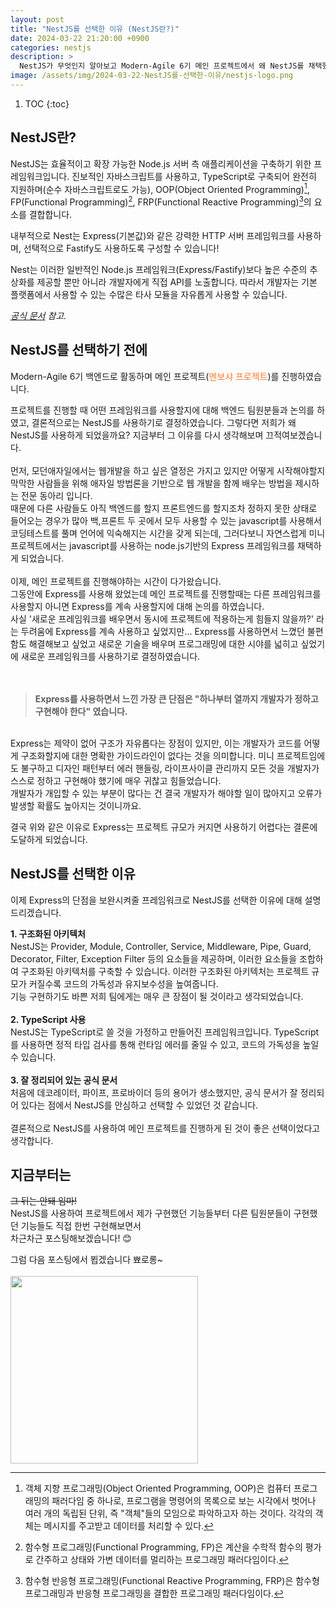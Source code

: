 ```yaml
---
layout: post
title: "NestJS를 선택한 이유 (NestJS란?)"
date: 2024-03-22 21:20:00 +0900
categories: nestjs
description: >
  NestJS가 무엇인지 알아보고 Modern-Agile 6기 메인 프로젝트에서 왜 NestJS를 채택했는지 알아봅시다.
image: /assets/img/2024-03-22-NestJS를-선택한-이유/nestjs-logo.png
---
```


1. TOC
{:toc}

## NestJS란?

NestJS는 효율적이고 확장 가능한 Node.js 서버 측 애플리케이션을 구축하기 위한 프레임워크입니다. 진보적인 자바스크립트를 사용하고, TypeScript로 구축되어 완전히 지원하며(순수 자바스크립트로도 가능), OOP(Object Oriented Programming)[^1], FP(Functional Programming)[^2], FRP(Functional Reactive Programming)[^3]의 요소를 결합합니다.

내부적으로 Nest는 Express(기본값)와 같은 강력한 HTTP 서버 프레임워크를 사용하며, 선택적으로 Fastify도 사용하도록 구성할 수 있습니다!

Nest는 이러한 일반적인 Node.js 프레임워크(Express/Fastify)보다 높은 수준의 추상화를 제공할 뿐만 아니라 개발자에게 직접 API를 노출합니다. 따라서 개발자는 기본 플랫폼에서 사용할 수 있는 수많은 타사 모듈을 자유롭게 사용할 수 있습니다.

<i>[공식 문서](https://docs.nestjs.com/) 참고.</i>
<br>

## NestJS를 선택하기 전에

Modern-Agile 6기 백엔드로 활동하며 메인 프로젝트(<span style="color:#FF772B">멘보샤 프로젝트</span>)를 진행하였습니다.

프로젝트를 진행할 때 어떤 프레임워크를 사용할지에 대해 백엔드 팀원분들과 논의를 하였고, 결론적으로는 NestJS를 사용하기로 결정하였습니다. 그렇다면 저희가 왜 NestJS를 사용하게 되었을까요? 지금부터 그 이유를 다시 생각해보며 끄적여보겠습니다.
<br>
<br>
먼저, 모던애자일에서는 웹개발을 하고 싶은 열정은 가지고 있지만 어떻게 시작해야할지 막막한 사람들을 위해 애자일 방법론을 기반으로 웹 개발을 함께 배우는 방법을 제시하는 전문 동아리 입니다.\
때문에 다른 사람들도 아직 백엔드를 할지 프론트엔드를 할지조차 정하지 못한 상태로 들어오는 경우가 많아 백,프론트 두 곳에서 모두 사용할 수 있는 javascript를 사용해서 코딩테스트를 풀며 언어에 익숙해지는 시간을 갖게 되는데, 그러다보니 자연스럽게 미니 프로젝트에서는 javascript를 사용하는 node.js기반의 Express 프레임워크를 채택하게 되었습니다.
<br>
<br>
이제, 메인 프로젝트를 진행해야하는 시간이 다가왔습니다.\
그동안에 Express를 사용해 왔었는데 메인 프로젝트를 진행할때는 다른 프레임워크를 사용할지 아니면 Express를 계속 사용할지에 대해 논의를 하였습니다.\
사실 '새로운 프레임워크를 배우면서 동시에 프로젝트에 적용하는게 힘들지 않을까?' 라는 두려움에 Express를 계속 사용하고 싶었지만... Express를 사용하면서 느꼈던 불편함도 해결해보고 싶었고 새로운 기술을 배우며 프로그래밍에 대한 시야를 넓히고 싶었기에 새로운 프레임워크를 사용하기로 결정하였습니다.
<br>
<br>
<br>
> <b>Express를 사용하면서 느낀 가장 큰 단점은 "하나부터 열까지 개발자가 정하고 구현해야 한다" 였습니다.</b>

<br>
Express는 제약이 없어 구조가 자유롭다는 장점이 있지만, 이는 개발자가 코드를 어떻게 구조화할지에 대한 명확한 가이드라인이 없다는 것을 의미합니다. 미니 프로젝트임에도 불구하고 디자인 패턴부터 에러 핸들링, 라이프사이클 관리까지 모든 것을 개발자가 스스로 정하고 구현해야 했기에 매우 귀찮고 힘들었습니다.
<br>
개발자가 개입할 수 있는 부분이 많다는 건 결국 개발자가 해야할 일이 많아지고 오류가 발생할 확률도 높아지는 것이니까요.

결국 위와 같은 이유로 Express는 프로젝트 규모가 커지면 사용하기 어렵다는 결론에 도달하게 되었습니다.
<br>

## NestJS를 선택한 이유

이제 Express의 단점을 보완시켜줄 프레임워크로 NestJS를 선택한 이유에 대해 설명드리겠습니다.

<b>1. 구조화된 아키텍처</b>\
NestJS는 Provider, Module, Controller, Service, Middleware, Pipe, Guard, Decorator, Filter, Exception Filter 등의 요소들을 제공하며, 이러한 요소들을 조합하여 구조화된 아키텍처를 구축할 수 있습니다. 이러한 구조화된 아키텍처는 프로젝트 규모가 커질수록 코드의 가독성과 유지보수성을 높여줍니다.\
기능 구현하기도 바쁜 저희 팀에게는 매우 큰 장점이 될 것이라고 생각되었습니다.
<br>
<br>
<b>2. TypeScript 사용</b>\
NestJS는 TypeScript로 쓸 것을 가정하고 만들어진 프레임워크입니다. TypeScript를 사용하면 정적 타입 검사를 통해 런타임 에러를 줄일 수 있고, 코드의 가독성을 높일 수 있습니다.
<br>
<br>
<b>3. 잘 정리되어 있는 공식 문서</b>\
처음에 데코레이터, 파이프, 프로바이더 등의 용어가 생소했지만, 공식 문서가 잘 정리되어 있다는 점에서 NestJS를 안심하고 선택할 수 있었던 것 같습니다.
<br>
<br>
결론적으로 NestJS를 사용하여 메인 프로젝트를 진행하게 된 것이 좋은 선택이었다고 생각합니다.

## 지금부터는
~~그 뒤는 안돼 임마!~~\
NestJS를 사용하여 프로젝트에서 제가 구현했던 기능들부터 다른 팀원분들이 구현했던 기능들도 직접 한번 구현해보면서\
차근차근 포스팅해보겠습니다! 😊

그럼 다음 포스팅에서 뵙겠습니다 뾰로롱~
<br>
<br>
<img src="https://github.com/NicoDora/nicodora.github.io/assets/76510679/9315135e-08d4-48ac-876b-c96c3222f0e9" width="300" height="300">

[^1]: 객체 지향 프로그래밍(Object Oriented Programming, OOP)은 컴퓨터 프로그래밍의 패러다임 중 하나로, 프로그램을 명령어의 목록으로 보는 시각에서 벗어나 여러 개의 독립된 단위, 즉 "객체"들의 모임으로 파악하고자 하는 것이다. 각각의 객체는 메시지를 주고받고 데이터를 처리할 수 있다.
[^2]: 함수형 프로그래밍(Functional Programming, FP)은 계산을 수학적 함수의 평가로 간주하고 상태와 가변 데이터를 멀리하는 프로그래밍 패러다임이다.
[^3]: 함수형 반응형 프로그래밍(Functional Reactive Programming, FRP)은 함수형 프로그래밍과 반응형 프로그래밍을 결합한 프로그래밍 패러다임이다.